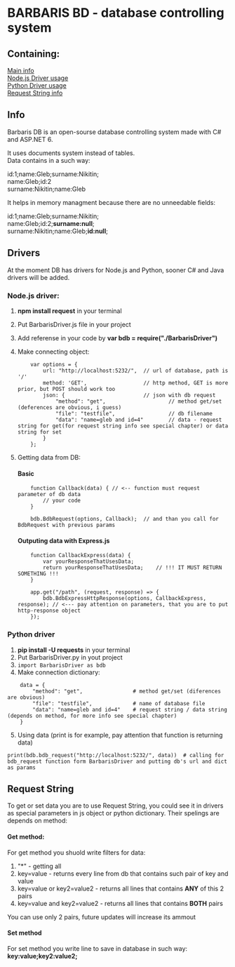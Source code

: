 # BARBARIS BD - database controlling system
## Containing:
<a href="info">Main info</a><br>
<a href="node_driver">Node.js Driver usage</a><br>
<a href="python_driver">Python Driver usage<a/><br>
<a href="request_string">Request String info</a>


## Info<a name="info"></a>
Barbaris DB is an open-sourse database controlling system made with C# and ASP.NET 6.<br>

It uses documents system instead of tables. <br>
Data contains in a such way:<br>

id:1;name:Gleb;surname:Nikitin;<br>
name:Gleb;id:2<br>
surname:Nikitin;name:Gleb

It helps in memory managment because there are no unneedable fields:

id:1;name:Gleb;surname:Nikitin;<br>
name:Gleb;id:2;<b>surname:null</b>;<br>
surname:Nikitin;name:Gleb;<b>id:null</b>;

## Drivers
At the moment DB has drivers for Node.js and Python, sooner C# and Java drivers will be added.

### Node.js driver<a name="node_driver">:
1) <b>npm install request</b> in your terminal
2) Put BarbarisDriver.js file in your project
3) Add referense in your code by <b>var bdb = require("./BarbarisDriver")</b>
4) Make connecting object:
    ```
        var options = {
            url: "http://localhost:5232/",  // url of database, path is '/'
            method: 'GET',                  // http method, GET is more prior, but POST should work too
            json: {                         // json with db request
                "method": "get",                    // method get/set (deferences are obvious, i guess)
                "file": "testfile",                 // db filename
                "data": "name=gleb and id=4"        // data - request string for get(for request string info see special chapter) or data string for set
            }	
        };
    ```
    
5) Getting data from DB:
    #### Basic
    ```
        function Callback(data) { // <-- function must request parameter of db data
	        // your code
        }

        bdb.BdbRequest(options, Callback);  // and than you call for BdbRequest with previous params
    ```
    
    #### Outputing data with Express.js
    ```
        function CallbackExpress(data) {
            var yourResponseThatUsesData;
            return yourResponseThatUsesData;    // !!! IT MUST RETURN SOMETHING !!!
        }

        app.get("/path", (request, response) => {
            bdb.BdbExpressHttpResponse(options, CallbackExpress, response); // <--- pay attention on parameters, that you are to put http-response object
        });
    ```
    
    
### Python driver<a name="python_driver"></a>

1) <b>pip install -U requests</b> in your terminal
2) Put BarbarisDriver.py in yout project
3) ```import BarbarisDriver as bdb```
4) Make connection dictionary:
```
    data = {
        "method": "get",                # method get/set (diferences are obvious)
        "file": "testfile",             # name of database file
        "data": "name=gleb and id=4"    # request string / data string (depends on method, for more info see special chapter)
    }
```
5) Using data (print is for example, pay attention that function is returning data) 
```
print(bdb.bdb_request("http://localhost:5232/", data))  # calling for bdb_request function form BarbarisDriver and putting db's url and dict as params
```

## Request String <a name="request_string"></a>
To get or set data you are to use Request String, you could see it in drivers as special parameters in js object or python dictionary. Their spelings are depends on method:
#### Get method:
For get method you shuold write filters for data:
1) "*" - getting all
2) key=value - returns every line from db that contains such pair of key and value
3) key=value or key2=value2 - returns all lines that contains <b>ANY</b> of this 2 pairs
4) key=value and key2=value2 - returns all lines that contains <b>BOTH</b> pairs

You can use only 2 pairs, future updates will increase its ammout

#### Set method
For set method you write line to save in database in such way: <b>key:value;key2:value2;</b>